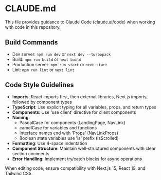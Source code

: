 # CLAUDE.md

This file provides guidance to Claude Code (claude.ai/code) when working with code in this repository.

## Build Commands
- Dev server: `npm run dev` or `next dev --turbopack`
- Build: `npm run build` or `next build`
- Production server: `npm run start` or `next start`
- Lint: `npm run lint` or `next lint`

## Code Style Guidelines
- **Imports**: React imports first, then external libraries, Next.js imports, followed by component types
- **TypeScript**: Use explicit typing for all variables, props, and return types
- **Components**: Use 'use client' directive for client components
- **Naming**:
  - PascalCase for components (LandingPage, NavLink)
  - camelCase for variables and functions
  - Interface names end with 'Props' (NavLinkProps)
  - Boolean state variables use 'is' prefix (isScrolled)
- **Formatting**: Use 4-space indentation
- **Component Structure**: Maintain well-structured components with clear section comments
- **Error Handling**: Implement try/catch blocks for async operations

When editing code, ensure compatibility with Next.js 15, React 19, and Tailwind CSS.